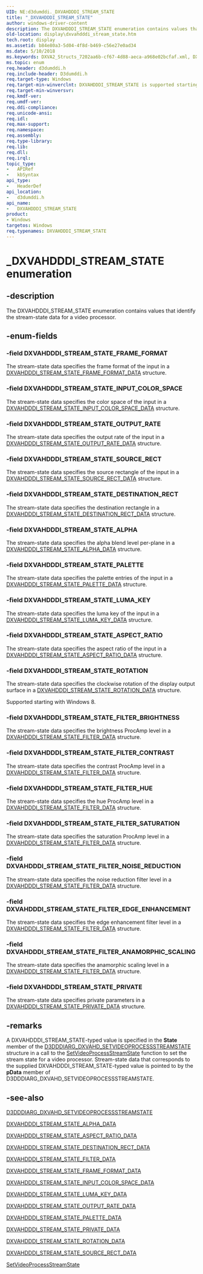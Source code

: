 ```yaml
---
UID: NE:d3dumddi._DXVAHDDDI_STREAM_STATE
title: "_DXVAHDDDI_STREAM_STATE"
author: windows-driver-content
description: The DXVAHDDDI_STREAM_STATE enumeration contains values that identify the stream-state data for a video processor.
old-location: display\dxvahdddi_stream_state.htm
tech.root: display
ms.assetid: b84e80a3-5d04-4f8d-b469-c56e27e0ad34
ms.date: 5/10/2018
ms.keywords: DXVA2_Structs_7202aa6b-cf67-4d88-aeca-a968e02bcfaf.xml, DXVAHDDDI_STREAM_STATE, DXVAHDDDI_STREAM_STATE enumeration [Display Devices], DXVAHDDDI_STREAM_STATE_ALPHA, DXVAHDDDI_STREAM_STATE_ASPECT_RATIO, DXVAHDDDI_STREAM_STATE_DESTINATION_RECT, DXVAHDDDI_STREAM_STATE_FILTER_ANAMORPHIC_SCALING, DXVAHDDDI_STREAM_STATE_FILTER_BRIGHTNESS, DXVAHDDDI_STREAM_STATE_FILTER_CONTRAST, DXVAHDDDI_STREAM_STATE_FILTER_EDGE_ENHANCEMENT, DXVAHDDDI_STREAM_STATE_FILTER_HUE, DXVAHDDDI_STREAM_STATE_FILTER_NOISE_REDUCTION, DXVAHDDDI_STREAM_STATE_FILTER_SATURATION, DXVAHDDDI_STREAM_STATE_FRAME_FORMAT, DXVAHDDDI_STREAM_STATE_INPUT_COLOR_SPACE, DXVAHDDDI_STREAM_STATE_LUMA_KEY, DXVAHDDDI_STREAM_STATE_OUTPUT_RATE, DXVAHDDDI_STREAM_STATE_PALETTE, DXVAHDDDI_STREAM_STATE_PRIVATE, DXVAHDDDI_STREAM_STATE_ROTATION, DXVAHDDDI_STREAM_STATE_SOURCE_RECT, _DXVAHDDDI_STREAM_STATE, d3dumddi/DXVAHDDDI_STREAM_STATE, d3dumddi/DXVAHDDDI_STREAM_STATE_ALPHA, d3dumddi/DXVAHDDDI_STREAM_STATE_ASPECT_RATIO, d3dumddi/DXVAHDDDI_STREAM_STATE_DESTINATION_RECT, d3dumddi/DXVAHDDDI_STREAM_STATE_FILTER_ANAMORPHIC_SCALING, d3dumddi/DXVAHDDDI_STREAM_STATE_FILTER_BRIGHTNESS, d3dumddi/DXVAHDDDI_STREAM_STATE_FILTER_CONTRAST, d3dumddi/DXVAHDDDI_STREAM_STATE_FILTER_EDGE_ENHANCEMENT, d3dumddi/DXVAHDDDI_STREAM_STATE_FILTER_HUE, d3dumddi/DXVAHDDDI_STREAM_STATE_FILTER_NOISE_REDUCTION, d3dumddi/DXVAHDDDI_STREAM_STATE_FILTER_SATURATION, d3dumddi/DXVAHDDDI_STREAM_STATE_FRAME_FORMAT, d3dumddi/DXVAHDDDI_STREAM_STATE_INPUT_COLOR_SPACE, d3dumddi/DXVAHDDDI_STREAM_STATE_LUMA_KEY, d3dumddi/DXVAHDDDI_STREAM_STATE_OUTPUT_RATE, d3dumddi/DXVAHDDDI_STREAM_STATE_PALETTE, d3dumddi/DXVAHDDDI_STREAM_STATE_PRIVATE, d3dumddi/DXVAHDDDI_STREAM_STATE_ROTATION, d3dumddi/DXVAHDDDI_STREAM_STATE_SOURCE_RECT, display.dxvahdddi_stream_state
ms.topic: enum
req.header: d3dumddi.h
req.include-header: D3dumddi.h
req.target-type: Windows
req.target-min-winverclnt: DXVAHDDDI_STREAM_STATE is supported starting with Windows 7.
req.target-min-winversvr: 
req.kmdf-ver: 
req.umdf-ver: 
req.ddi-compliance: 
req.unicode-ansi: 
req.idl: 
req.max-support: 
req.namespace: 
req.assembly: 
req.type-library: 
req.lib: 
req.dll: 
req.irql: 
topic_type:
-	APIRef
-	kbSyntax
api_type:
-	HeaderDef
api_location:
-	d3dumddi.h
api_name:
-	DXVAHDDDI_STREAM_STATE
product:
- Windows
targetos: Windows
req.typenames: DXVAHDDDI_STREAM_STATE
---
```


# _DXVAHDDDI_STREAM_STATE enumeration


## -description


The DXVAHDDDI_STREAM_STATE enumeration contains values that identify the stream-state data for a video processor.


## -enum-fields




### -field DXVAHDDDI_STREAM_STATE_FRAME_FORMAT

The stream-state data specifies the frame format of the input in a <a href="https://msdn.microsoft.com/library/windows/hardware/ff563081">DXVAHDDDI_STREAM_STATE_FRAME_FORMAT_DATA</a> structure. 


### -field DXVAHDDDI_STREAM_STATE_INPUT_COLOR_SPACE

The stream-state data specifies the color space of the input in a <a href="https://msdn.microsoft.com/library/windows/hardware/ff563084">DXVAHDDDI_STREAM_STATE_INPUT_COLOR_SPACE_DATA</a> structure. 


### -field DXVAHDDDI_STREAM_STATE_OUTPUT_RATE

The stream-state data specifies the output rate of the input in a <a href="https://msdn.microsoft.com/library/windows/hardware/ff563092">DXVAHDDDI_STREAM_STATE_OUTPUT_RATE_DATA</a> structure. 


### -field DXVAHDDDI_STREAM_STATE_SOURCE_RECT

The stream-state data specifies the source rectangle of the input in a <a href="https://msdn.microsoft.com/library/windows/hardware/ff563103">DXVAHDDDI_STREAM_STATE_SOURCE_RECT_DATA</a> structure. 


### -field DXVAHDDDI_STREAM_STATE_DESTINATION_RECT

The stream-state data specifies the destination rectangle in a <a href="https://msdn.microsoft.com/library/windows/hardware/ff563078">DXVAHDDDI_STREAM_STATE_DESTINATION_RECT_DATA</a> structure. 


### -field DXVAHDDDI_STREAM_STATE_ALPHA

The stream-state data specifies the alpha blend level per-plane in a <a href="https://msdn.microsoft.com/library/windows/hardware/ff563072">DXVAHDDDI_STREAM_STATE_ALPHA_DATA</a> structure. 


### -field DXVAHDDDI_STREAM_STATE_PALETTE

The stream-state data specifies the palette entries of the input in a <a href="https://msdn.microsoft.com/library/windows/hardware/ff563094">DXVAHDDDI_STREAM_STATE_PALETTE_DATA</a> structure. 


### -field DXVAHDDDI_STREAM_STATE_LUMA_KEY

The stream-state data specifies the luma key of the input in a <a href="https://msdn.microsoft.com/library/windows/hardware/ff563085">DXVAHDDDI_STREAM_STATE_LUMA_KEY_DATA</a> structure. 


### -field DXVAHDDDI_STREAM_STATE_ASPECT_RATIO

The stream-state data specifies the aspect ratio of the input in a <a href="https://msdn.microsoft.com/library/windows/hardware/ff563075">DXVAHDDDI_STREAM_STATE_ASPECT_RATIO_DATA</a> structure. 


### -field DXVAHDDDI_STREAM_STATE_ROTATION

The stream-state data specifies the  clockwise rotation of the display output surface in a <a href="https://msdn.microsoft.com/library/windows/hardware/hh464120">DXVAHDDDI_STREAM_STATE_ROTATION_DATA</a> structure.

Supported starting with Windows 8.


### -field DXVAHDDDI_STREAM_STATE_FILTER_BRIGHTNESS

The stream-state data specifies the brightness ProcAmp level in a <a href="https://msdn.microsoft.com/library/windows/hardware/ff563080">DXVAHDDDI_STREAM_STATE_FILTER_DATA</a> structure. 


### -field DXVAHDDDI_STREAM_STATE_FILTER_CONTRAST

The stream-state data specifies the contrast ProcAmp level in a <a href="https://msdn.microsoft.com/library/windows/hardware/ff563080">DXVAHDDDI_STREAM_STATE_FILTER_DATA</a> structure. 


### -field DXVAHDDDI_STREAM_STATE_FILTER_HUE

The stream-state data specifies the hue ProcAmp level in a <a href="https://msdn.microsoft.com/library/windows/hardware/ff563080">DXVAHDDDI_STREAM_STATE_FILTER_DATA</a> structure. 


### -field DXVAHDDDI_STREAM_STATE_FILTER_SATURATION

The stream-state data specifies the saturation ProcAmp level in a <a href="https://msdn.microsoft.com/library/windows/hardware/ff563080">DXVAHDDDI_STREAM_STATE_FILTER_DATA</a> structure. 


### -field DXVAHDDDI_STREAM_STATE_FILTER_NOISE_REDUCTION

The stream-state data specifies the noise reduction filter level in a <a href="https://msdn.microsoft.com/library/windows/hardware/ff563080">DXVAHDDDI_STREAM_STATE_FILTER_DATA</a> structure. 


### -field DXVAHDDDI_STREAM_STATE_FILTER_EDGE_ENHANCEMENT

The stream-state data specifies the edge enhancement filter level in a <a href="https://msdn.microsoft.com/library/windows/hardware/ff563080">DXVAHDDDI_STREAM_STATE_FILTER_DATA</a> structure. 


### -field DXVAHDDDI_STREAM_STATE_FILTER_ANAMORPHIC_SCALING

The stream-state data specifies the anamorphic scaling level in a <a href="https://msdn.microsoft.com/library/windows/hardware/ff563080">DXVAHDDDI_STREAM_STATE_FILTER_DATA</a> structure. 


### -field DXVAHDDDI_STREAM_STATE_PRIVATE

The stream-state data specifies private parameters in a <a href="https://msdn.microsoft.com/library/windows/hardware/ff563098">DXVAHDDDI_STREAM_STATE_PRIVATE_DATA</a> structure. 


## -remarks



A DXVAHDDDI_STREAM_STATE-typed value is specified in the <b>State</b> member of the <a href="https://msdn.microsoft.com/library/windows/hardware/ff543098">D3DDDIARG_DXVAHD_SETVIDEOPROCESSSTREAMSTATE</a> structure in a call to the <a href="https://msdn.microsoft.com/b48fbe58-056a-4c3b-8e1e-c65515c21ee4">SetVideoProcessStreamState</a> function to set the stream state for a video processor. Stream-state data that corresponds to the supplied DXVAHDDDI_STREAM_STATE-typed value is pointed to by the <b>pData</b> member of D3DDDIARG_DXVAHD_SETVIDEOPROCESSSTREAMSTATE. 




## -see-also




<a href="https://msdn.microsoft.com/library/windows/hardware/ff543098">D3DDDIARG_DXVAHD_SETVIDEOPROCESSSTREAMSTATE</a>



<a href="https://msdn.microsoft.com/library/windows/hardware/ff563072">DXVAHDDDI_STREAM_STATE_ALPHA_DATA</a>



<a href="https://msdn.microsoft.com/library/windows/hardware/ff563075">DXVAHDDDI_STREAM_STATE_ASPECT_RATIO_DATA</a>



<a href="https://msdn.microsoft.com/library/windows/hardware/ff563078">DXVAHDDDI_STREAM_STATE_DESTINATION_RECT_DATA</a>



<a href="https://msdn.microsoft.com/library/windows/hardware/ff563080">DXVAHDDDI_STREAM_STATE_FILTER_DATA</a>



<a href="https://msdn.microsoft.com/library/windows/hardware/ff563081">DXVAHDDDI_STREAM_STATE_FRAME_FORMAT_DATA</a>



<a href="https://msdn.microsoft.com/library/windows/hardware/ff563084">DXVAHDDDI_STREAM_STATE_INPUT_COLOR_SPACE_DATA</a>



<a href="https://msdn.microsoft.com/library/windows/hardware/ff563085">DXVAHDDDI_STREAM_STATE_LUMA_KEY_DATA</a>



<a href="https://msdn.microsoft.com/library/windows/hardware/ff563092">DXVAHDDDI_STREAM_STATE_OUTPUT_RATE_DATA</a>



<a href="https://msdn.microsoft.com/library/windows/hardware/ff563094">DXVAHDDDI_STREAM_STATE_PALETTE_DATA</a>



<a href="https://msdn.microsoft.com/library/windows/hardware/ff563098">DXVAHDDDI_STREAM_STATE_PRIVATE_DATA</a>



<a href="https://msdn.microsoft.com/library/windows/hardware/hh464120">DXVAHDDDI_STREAM_STATE_ROTATION_DATA</a>



<a href="https://msdn.microsoft.com/library/windows/hardware/ff563103">DXVAHDDDI_STREAM_STATE_SOURCE_RECT_DATA</a>



<a href="https://msdn.microsoft.com/b48fbe58-056a-4c3b-8e1e-c65515c21ee4">SetVideoProcessStreamState</a>
 

 


